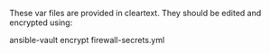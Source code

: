 These var files are provided in cleartext. They should be edited and encrypted using:

ansible-vault encrypt firewall-secrets.yml